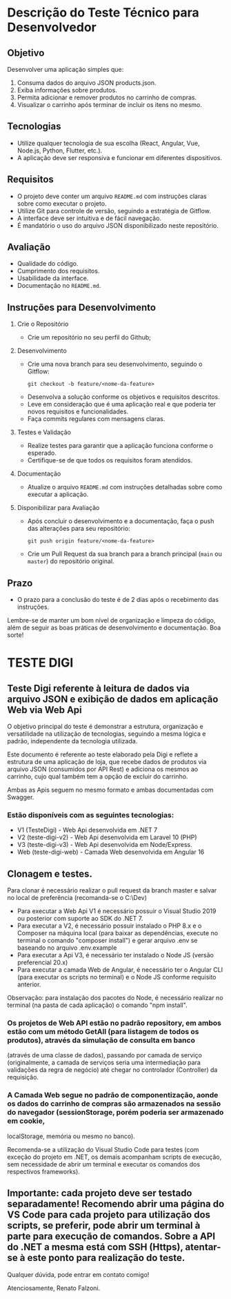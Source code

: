 # Descrição do Teste Técnico para Desenvolvedor

## Objetivo
Desenvolver uma aplicação simples que:
1. Consuma dados do arquivo JSON products.json.
2. Exiba informações sobre produtos.
3. Permita adicionar e remover produtos no carrinho de compras.
4. Visualizar o carrinho após terminar de incluir os itens no mesmo.

## Tecnologias
- Utilize qualquer tecnologia de sua escolha (React, Angular, Vue, Node.js, Python, Flutter, etc.).
- A aplicação deve ser responsiva e funcionar em diferentes dispositivos.

## Requisitos
- O projeto deve conter um arquivo `README.md` com instruções claras sobre como executar o projeto.
- Utilize Git para controle de versão, seguindo a estratégia de Gitflow.
- A interface deve ser intuitiva e de fácil navegação.
- É mandatório o uso do arquivo JSON disponibilizado neste repositório.

## Avaliação
- Qualidade do código.
- Cumprimento dos requisitos.
- Usabilidade da interface.
- Documentação no `README.md`.

## Instruções para Desenvolvimento

1. Crie o Repositório
   - Crie um repositório no seu perfil do Github;
     
2. Desenvolvimento
   - Crie uma nova branch para seu desenvolvimento, seguindo o Gitflow:
     ```
     git checkout -b feature/<nome-da-feature>
     ```
   - Desenvolva a solução conforme os objetivos e requisitos descritos.
   - Leve em consideração que é uma aplicação real e que poderia ter novos requisitos e funcionalidades.
   - Faça commits regulares com mensagens claras.

3. Testes e Validação
   - Realize testes para garantir que a aplicação funciona conforme o esperado.
   - Certifique-se de que todos os requisitos foram atendidos.

4. Documentação
   - Atualize o arquivo `README.md` com instruções detalhadas sobre como executar a aplicação.

5. Disponibilizar para Avaliação
   - Após concluir o desenvolvimento e a documentação, faça o push das alterações para seu repositório:
     ```
     git push origin feature/<nome-da-feature>
     ```
   - Crie um Pull Request da sua branch para a branch principal (`main` ou `master`) do repositório original.

## Prazo
- O prazo para a conclusão do teste é de 2 dias após o recebimento das instruções.

Lembre-se de manter um bom nível de organização e limpeza do código, além de seguir as boas práticas de desenvolvimento e documentação. Boa sorte!


# TESTE DIGI

## Teste Digi referente à leitura de dados via arquivo JSON e exibição de dados em aplicação Web via Web Api

O objetivo principal do teste é demonstrar a estrutura, organização e versatilidade na utilização de tecnologias, seguindo a mesma lógica e padrão, independente da tecnologia utilizada.

Este documento é referente ao teste elaborado pela Digi e reflete a estrutura de uma aplicação de loja, que recebe dados de produtos via arquivo JSON (consumidos por API Rest)
e adiciona os mesmos ao carrinho, cujo qual também tem a opção de excluir do carrinho.

Ambas as Apis seguem no mesmo formato e ambas documentadas com Swagger.

### Estão disponíveis com as seguintes tecnologias:
- V1 (TesteDigi) - Web Api desenvolvida em .NET 7
- V2 (teste-digi-v2) - Web Api desenvolvida em Laravel 10 (PHP)
- V3 (teste-digi-v3) - Web Api desenvolvida em Node/Express.
- Web (teste-digi-web) - Camada Web desenvolvida em Angular 16

## Clonagem e testes.

Para clonar é necessário realizar o pull request da branch master e salvar no local de preferência (recomanda-se o C:\Dev)

- Para executar a Web Api V1 é necessário possuir o Visual Studio 2019 ou posterior com suporte ao SDK do .NET 7.
- Para executar a V2, é necessário possuir instalado o PHP 8.x e o Composer na máquina local (para baixar as dependências, execute no terminal o comando "composer install") e gerar arquivo .env se baseando no arquivo .env.example
- Para executar a Api V3, é necessário ter instalado o Node JS (versão preferencial 20.x)
- Para executar a camada Web de Angular, é necessário ter o Angular CLI (para executar os scripts no terminal) e o Node JS conforme requisito anterior.

Observação: para instalação dos pacotes do Node, é necessário realizar no terminal (na pasta de cada aplicação) o comando "npm install".

### Os projetos de Web API estão no padrão repository, em ambos estão com um método GetAll (para listagem de todos os produtos), através da simulação de consulta em banco
(através de uma classe de dados), passando por camada de serviço (originalmente, a camada de serviços seria uma intermediação para validações da regra de negócio) até chegar no controlador
(Controller) da requisição.

### A Camada Web segue no padrão de componentização, aonde os dados do carrinho de compras são armazenados na sessão do navegador (sessionStorage, porém poderia ser armazenado em cookie,
localStorage, memória ou mesmo no banco).

Recomenda-se a utilização do Visual Studio Code para testes (com exceção do projeto em .NET, os demais acompanham scripts de execução, sem necessidade de abrir um terminal e executar os comandos dos respectivos frameworks).

## Importante: cada projeto deve ser testado separadamente! Recomendo abrir uma página do VS Code para cada projeto para utilização dos scripts, se preferir, pode abrir um terminal à parte para execução de comandos. Sobre a API do .NET a mesma está com SSH (Https), atentar-se à este ponto para realização do teste.

Qualquer dúvida, pode entrar em contato comigo!

Atenciosamente,
Renato Falzoni.
